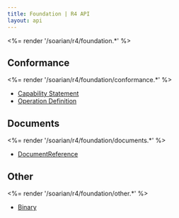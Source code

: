 ```yaml
---
title: Foundation | R4 API
layout: api
---
```


<%= render '/soarian/r4/foundation.*' %>

## Conformance
<%= render '/soarian/r4/foundation/conformance.*' %>
* [Capability Statement](/soarian/r4/foundation/conformance/capability-statement)
* [Operation Definition](/soarian/r4/foundation/conformance/operation-definition)

## Documents
<%= render '/soarian/r4/foundation/documents.*' %>
* [DocumentReference](/soarian/r4/foundation/documents/document-reference)

## Other
<%= render '/soarian/r4/foundation/other.*' %>
* [Binary](/soarian/r4/foundation/other/binary)


